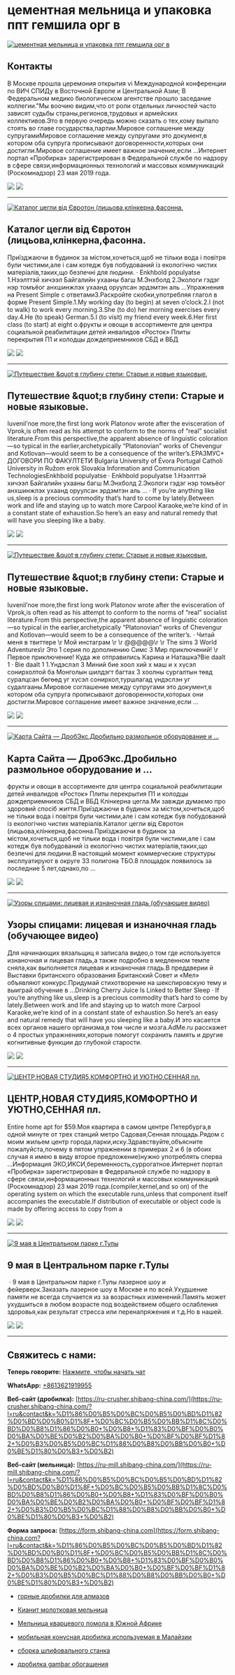# цементная мельница и упаковка ппт гемшила орг в

<a href="https://swt.shibang-china.com/?l=ru&img&k=%D1%86%D0%B5%D0%BC%D0%B5%D0%BD%D1%82%D0%BD%D0%B0%D1%8F+%D0%BC%D0%B5%D0%BB%D1%8C%D0%BD%D0%B8%D1%86%D0%B0+%D0%B8+%D1%83%D0%BF%D0%B0%D0%BA%D0%BE%D0%B2%D0%BA%D0%B0+%D0%BF%D0%BF%D1%82+%D0%B3%D0%B5%D0%BC%D1%88%D0%B8%D0%BB%D0%B0+%D0%BE%D1%80%D0%B3+%D0%B2" target="_blank">![цементная мельница и упаковка ппт гемшила орг в](http://static.shibang-china.com/all-800x300/1489.jpg)</a>

## Контакты
В Москве прошла церемония открытия vi Международной конференции по ВИЧ СПИДу в Восточной Европе и Центральной Азии; В Федеральном медико биологическом агентстве прошло заседание коллегии.&quot;Мы воочию видим,что от роли отдельных личностей часто зависят судьбы страны,регионов,трудовых и армейских коллективов.Это в первую очередь можно сказать о тех,кому выпало стоять во главе государства,партии.Мировое соглашение между супругамиМировое соглашение между супругами это документ,в котором оба супруга прописывают договоренности,которых они достигли.Мировое соглашение имеет важное значение,если …Интернет портал &#171;Пробирка&#187; зарегистрирован в Федеральной службе по надзору в сфере связи,информационных технологий и массовых коммуникаций (Роскомнадзор) 23 мая 2019 года.


<a href="https://whatsapp.shibangsoft.com/WhatsApp.php" target="_blank" title="WhatsApp">![](http://static.shibang-china.com/icon/whatsapp.png)</a> <a href="https://swt.shibang-china.com/?l=ru&icon&k=%D1%86%D0%B5%D0%BC%D0%B5%D0%BD%D1%82%D0%BD%D0%B0%D1%8F+%D0%BC%D0%B5%D0%BB%D1%8C%D0%BD%D0%B8%D1%86%D0%B0+%D0%B8+%D1%83%D0%BF%D0%B0%D0%BA%D0%BE%D0%B2%D0%BA%D0%B0+%D0%BF%D0%BF%D1%82+%D0%B3%D0%B5%D0%BC%D1%88%D0%B8%D0%BB%D0%B0+%D0%BE%D1%80%D0%B3+%D0%B2" target="_blank">![](http://static.shibang-china.com/icon/chat-ru.png)</a>

---

<a href="https://swt.shibang-china.com/?l=ru&img&k=%D1%86%D0%B5%D0%BC%D0%B5%D0%BD%D1%82%D0%BD%D0%B0%D1%8F+%D0%BC%D0%B5%D0%BB%D1%8C%D0%BD%D0%B8%D1%86%D0%B0+%D0%B8+%D1%83%D0%BF%D0%B0%D0%BA%D0%BE%D0%B2%D0%BA%D0%B0+%D0%BF%D0%BF%D1%82+%D0%B3%D0%B5%D0%BC%D1%88%D0%B8%D0%BB%D0%B0+%D0%BE%D1%80%D0%B3+%D0%B2" target="_blank">![Каталог цегли від Євротон (лицьова,клінкерна,фасонна.](http://static.shibang-china.com/all-800x300/1405.jpg)</a>

## Каталог цегли від Євротон (лицьова,клінкерна,фасонна.
Приїзджаючи в будинок за містом,хочеться,щоб не тільки вода і повітря були чистими,але і сам котедж був побудований із екологічно чистих матеріалів,таких,що безпечні для людини.&nbsp;&#0183;&#32;Enkhbold populyatse 1.Нээлттэй хичээл Байгалийн ухааны багш М.Энхболд 2.Экологи гэдэг нэр томъёог анхшинжлэх ухаанд оруулсан эрдэмтэн аль …Упражнения на Present Simple с ответами3.Раскройте скобки,употребляя глагол в форме Present Simple.1.My working day (to begin) at seven o’clock.2.I (not to walk) to work every morning.3.She (to do) her morning exercises every day.4.He (to speak) German.5.I (to visit) my friend every week.6.Her first class (to start) at eight o.фрукты и овощи в ассортименте для центра социальной реабилитации детей инвалидов &#171;Росток&#187; Плиты перекрытия П1 и колодцы дождеприемников СБД и ВБД


<a href="https://whatsapp.shibangsoft.com/WhatsApp.php" target="_blank" title="WhatsApp">![](http://static.shibang-china.com/icon/whatsapp.png)</a> <a href="https://swt.shibang-china.com/?l=ru&icon&k=%D1%86%D0%B5%D0%BC%D0%B5%D0%BD%D1%82%D0%BD%D0%B0%D1%8F+%D0%BC%D0%B5%D0%BB%D1%8C%D0%BD%D0%B8%D1%86%D0%B0+%D0%B8+%D1%83%D0%BF%D0%B0%D0%BA%D0%BE%D0%B2%D0%BA%D0%B0+%D0%BF%D0%BF%D1%82+%D0%B3%D0%B5%D0%BC%D1%88%D0%B8%D0%BB%D0%B0+%D0%BE%D1%80%D0%B3+%D0%B2" target="_blank">![](http://static.shibang-china.com/icon/chat-ru.png)</a>

---

<a href="https://swt.shibang-china.com/?l=ru&img&k=%D1%86%D0%B5%D0%BC%D0%B5%D0%BD%D1%82%D0%BD%D0%B0%D1%8F+%D0%BC%D0%B5%D0%BB%D1%8C%D0%BD%D0%B8%D1%86%D0%B0+%D0%B8+%D1%83%D0%BF%D0%B0%D0%BA%D0%BE%D0%B2%D0%BA%D0%B0+%D0%BF%D0%BF%D1%82+%D0%B3%D0%B5%D0%BC%D1%88%D0%B8%D0%BB%D0%B0+%D0%BE%D1%80%D0%B3+%D0%B2" target="_blank">![Путешествие &amp;quot;в глубину степи: Старые и новые языковые.](http://static.shibang-china.com/all-800x300/784.jpg)</a>

## Путешествие &amp;quot;в глубину степи: Старые и новые языковые.
Iuvenil’noe more,the first long work Platonov wrote after the evisceration of Vprok,is often read as his attempt to conform to the norms of “real” socialist literature.From this perspective,the apparent absence of linguistic coloration—so typical in the earlier,archetypically “Platonovian” works of Chevengur and Kotlovan—would seem to be a consequence of the writer’s.ЕРАЗМУС+ ДОГОВОРИ ПО ФАКУЛТЕТИ Bulgaria University of &#201;vora Portugal Catholi University in Ružom erok Slovakia Information and Communication TechnologiesEnkhbold populyatse&nbsp;&#0183;&#32;Enkhbold populyatse 1.Нээлттэй хичээл Байгалийн ухааны багш М.Энхболд 2.Экологи гэдэг нэр томъёог анхшинжлэх ухаанд оруулсан эрдэмтэн аль …&nbsp;&#0183;&#32;If you’re anything like us,sleep is a precious commodity that’s hard to come by lately.Between work and life and staying up to watch more Carpool Karaoke,we’re kind of in a constant state of exhaustion.So here’s an easy and natural remedy that will have you sleeping like a baby.


<a href="https://whatsapp.shibangsoft.com/WhatsApp.php" target="_blank" title="WhatsApp">![](http://static.shibang-china.com/icon/whatsapp.png)</a> <a href="https://swt.shibang-china.com/?l=ru&icon&k=%D1%86%D0%B5%D0%BC%D0%B5%D0%BD%D1%82%D0%BD%D0%B0%D1%8F+%D0%BC%D0%B5%D0%BB%D1%8C%D0%BD%D0%B8%D1%86%D0%B0+%D0%B8+%D1%83%D0%BF%D0%B0%D0%BA%D0%BE%D0%B2%D0%BA%D0%B0+%D0%BF%D0%BF%D1%82+%D0%B3%D0%B5%D0%BC%D1%88%D0%B8%D0%BB%D0%B0+%D0%BE%D1%80%D0%B3+%D0%B2" target="_blank">![](http://static.shibang-china.com/icon/chat-ru.png)</a>

---

<a href="https://swt.shibang-china.com/?l=ru&img&k=%D1%86%D0%B5%D0%BC%D0%B5%D0%BD%D1%82%D0%BD%D0%B0%D1%8F+%D0%BC%D0%B5%D0%BB%D1%8C%D0%BD%D0%B8%D1%86%D0%B0+%D0%B8+%D1%83%D0%BF%D0%B0%D0%BA%D0%BE%D0%B2%D0%BA%D0%B0+%D0%BF%D0%BF%D1%82+%D0%B3%D0%B5%D0%BC%D1%88%D0%B8%D0%BB%D0%B0+%D0%BE%D1%80%D0%B3+%D0%B2" target="_blank">![Путешествие &amp;quot;в глубину степи: Старые и новые языковые.](http://static.shibang-china.com/all-800x300/1006.jpg)</a>

## Путешествие &amp;quot;в глубину степи: Старые и новые языковые.
Iuvenil’noe more,the first long work Platonov wrote after the evisceration of Vprok,is often read as his attempt to conform to the norms of “real” socialist literature.From this perspective,the apparent absence of linguistic coloration—so typical in the earlier,archetypically “Platonovian” works of Chevengur and Kotlovan—would seem to be a consequence of the writer’s.&nbsp;&#0183;&#32;Читай меня в твиттере \r Мой инстаграм \r \r @@@@@\r \r The sims 3 World Adventures\r Это 1 серия по дополнению Симс 3 Мир приключений! \r Первое приключение! Куда же отправились Карина и Наташка?Bie daalt 1&nbsp;&#0183;&#32;Bie daalt 1 1.Үндэслэл 3 Миний бие хоол хий х маш и х хүсэл сонирхолтой ба Монголын шилдэгт багтах 3 хоолны сургалтын төвд суралцсан бөгөөд уг хүсэл сонирхол,туршлагад үндэслэн уг судалгааны.Мировое соглашение между супругами это документ,в котором оба супруга прописывают договоренности,которых они достигли.Мировое соглашение имеет важное значение,если …


<a href="https://whatsapp.shibangsoft.com/WhatsApp.php" target="_blank" title="WhatsApp">![](http://static.shibang-china.com/icon/whatsapp.png)</a> <a href="https://swt.shibang-china.com/?l=ru&icon&k=%D1%86%D0%B5%D0%BC%D0%B5%D0%BD%D1%82%D0%BD%D0%B0%D1%8F+%D0%BC%D0%B5%D0%BB%D1%8C%D0%BD%D0%B8%D1%86%D0%B0+%D0%B8+%D1%83%D0%BF%D0%B0%D0%BA%D0%BE%D0%B2%D0%BA%D0%B0+%D0%BF%D0%BF%D1%82+%D0%B3%D0%B5%D0%BC%D1%88%D0%B8%D0%BB%D0%B0+%D0%BE%D1%80%D0%B3+%D0%B2" target="_blank">![](http://static.shibang-china.com/icon/chat-ru.png)</a>

---

<a href="https://swt.shibang-china.com/?l=ru&img&k=%D1%86%D0%B5%D0%BC%D0%B5%D0%BD%D1%82%D0%BD%D0%B0%D1%8F+%D0%BC%D0%B5%D0%BB%D1%8C%D0%BD%D0%B8%D1%86%D0%B0+%D0%B8+%D1%83%D0%BF%D0%B0%D0%BA%D0%BE%D0%B2%D0%BA%D0%B0+%D0%BF%D0%BF%D1%82+%D0%B3%D0%B5%D0%BC%D1%88%D0%B8%D0%BB%D0%B0+%D0%BE%D1%80%D0%B3+%D0%B2" target="_blank">![Карта Сайта — ДробЭкс.Дробильно размольное оборудование и …](http://static.shibang-china.com/all-800x300/618.jpg)</a>

## Карта Сайта — ДробЭкс.Дробильно размольное оборудование и …
фрукты и овощи в ассортименте для центра социальной реабилитации детей инвалидов &#171;Росток&#187; Плиты перекрытия П1 и колодцы дождеприемников СБД и ВБД Клінкерна цегла.Ми завжди думаємо про здоровий спосіб життя.Приїзджаючи в будинок за містом,хочеться,щоб не тільки вода і повітря були чистими,але і сам котедж був побудований із екологічно чистих матеріалів.Каталог цегли від Євротон (лицьова,клінкерна,фасонна.Приїзджаючи в будинок за містом,хочеться,щоб не тільки вода і повітря були чистими,але і сам котедж був побудований із екологічно чистих матеріалів,таких,що безпечні для людини.В настоящий момент коммерческие структуры эксплуатируют в округе 33 полигона ТБО.8 площадок появилось за последние 5 лет,однако,по …


<a href="https://whatsapp.shibangsoft.com/WhatsApp.php" target="_blank" title="WhatsApp">![](http://static.shibang-china.com/icon/whatsapp.png)</a> <a href="https://swt.shibang-china.com/?l=ru&icon&k=%D1%86%D0%B5%D0%BC%D0%B5%D0%BD%D1%82%D0%BD%D0%B0%D1%8F+%D0%BC%D0%B5%D0%BB%D1%8C%D0%BD%D0%B8%D1%86%D0%B0+%D0%B8+%D1%83%D0%BF%D0%B0%D0%BA%D0%BE%D0%B2%D0%BA%D0%B0+%D0%BF%D0%BF%D1%82+%D0%B3%D0%B5%D0%BC%D1%88%D0%B8%D0%BB%D0%B0+%D0%BE%D1%80%D0%B3+%D0%B2" target="_blank">![](http://static.shibang-china.com/icon/chat-ru.png)</a>

---

<a href="https://swt.shibang-china.com/?l=ru&img&k=%D1%86%D0%B5%D0%BC%D0%B5%D0%BD%D1%82%D0%BD%D0%B0%D1%8F+%D0%BC%D0%B5%D0%BB%D1%8C%D0%BD%D0%B8%D1%86%D0%B0+%D0%B8+%D1%83%D0%BF%D0%B0%D0%BA%D0%BE%D0%B2%D0%BA%D0%B0+%D0%BF%D0%BF%D1%82+%D0%B3%D0%B5%D0%BC%D1%88%D0%B8%D0%BB%D0%B0+%D0%BE%D1%80%D0%B3+%D0%B2" target="_blank">![Узоры спицами: лицевая и изнаночная гладь (обучающее видео)](http://static.shibang-china.com/all-800x300/209.jpg)</a>

## Узоры спицами: лицевая и изнаночная гладь (обучающее видео)
Для начинающих вязальщиц я записала видео,о том где используется изнаночная и лицевая гладь,а также подробно в медленном темпе сняла,как выполняется лицевая и изнаночная гладь.В преддверии й Выставки британского образования Британский Совет и &#171;Мел&#187; объявляют конкурс.Придумай стихотворение на шекспировскую тему и выиграй обучение в …Drinking Cherry Juice Is Linked to Better Sleep&nbsp;&#0183;&#32;If you’re anything like us,sleep is a precious commodity that’s hard to come by lately.Between work and life and staying up to watch more Carpool Karaoke,we’re kind of in a constant state of exhaustion.So here’s an easy and natural remedy that will have you sleeping like a baby.И это касается всех органов нашего организма,в том числе и мозга.AdMe.ru расскажет о 4 простых упражнениях,которые помогут сохранить память и другие когнитивные функции до глубокой старости.


<a href="https://whatsapp.shibangsoft.com/WhatsApp.php" target="_blank" title="WhatsApp">![](http://static.shibang-china.com/icon/whatsapp.png)</a> <a href="https://swt.shibang-china.com/?l=ru&icon&k=%D1%86%D0%B5%D0%BC%D0%B5%D0%BD%D1%82%D0%BD%D0%B0%D1%8F+%D0%BC%D0%B5%D0%BB%D1%8C%D0%BD%D0%B8%D1%86%D0%B0+%D0%B8+%D1%83%D0%BF%D0%B0%D0%BA%D0%BE%D0%B2%D0%BA%D0%B0+%D0%BF%D0%BF%D1%82+%D0%B3%D0%B5%D0%BC%D1%88%D0%B8%D0%BB%D0%B0+%D0%BE%D1%80%D0%B3+%D0%B2" target="_blank">![](http://static.shibang-china.com/icon/chat-ru.png)</a>

---

<a href="https://swt.shibang-china.com/?l=ru&img&k=%D1%86%D0%B5%D0%BC%D0%B5%D0%BD%D1%82%D0%BD%D0%B0%D1%8F+%D0%BC%D0%B5%D0%BB%D1%8C%D0%BD%D0%B8%D1%86%D0%B0+%D0%B8+%D1%83%D0%BF%D0%B0%D0%BA%D0%BE%D0%B2%D0%BA%D0%B0+%D0%BF%D0%BF%D1%82+%D0%B3%D0%B5%D0%BC%D1%88%D0%B8%D0%BB%D0%B0+%D0%BE%D1%80%D0%B3+%D0%B2" target="_blank">![ЦЕНТР,НОВАЯ СТУДИЯ5,КОМФОРТНО И УЮТНО,СЕННАЯ пл.](http://static.shibang-china.com/all-800x300/373.jpg)</a>

## ЦЕНТР,НОВАЯ СТУДИЯ5,КОМФОРТНО И УЮТНО,СЕННАЯ пл.
Entire home apt for $59.Моя квартира в самом центре Петербурга,в одной минуте от трех станций метро Садовая,Сенная площадь.Рядом с моим жильем центр города,парки,иску.Здравствуйте,объясните пожалуйста,почему в пятом упражнении в примерах 2 и 6 (в обоих случая я имею в виду второе предложение)нужно употреблять сперва …Информация ЭКО,ИКСИ,беременность,суррогатное.Интернет портал &#171;Пробирка&#187; зарегистрирован в Федеральной службе по надзору в сфере связи,информационных технологий и массовых коммуникаций (Роскомнадзор) 23 мая 2019 года.(compiler,kernel,and so on) of the operating system on which the executable runs,unless that component itself accompanies the executable.If distribution of executable or object code is made by offering access to copy from a


<a href="https://whatsapp.shibangsoft.com/WhatsApp.php" target="_blank" title="WhatsApp">![](http://static.shibang-china.com/icon/whatsapp.png)</a> <a href="https://swt.shibang-china.com/?l=ru&icon&k=%D1%86%D0%B5%D0%BC%D0%B5%D0%BD%D1%82%D0%BD%D0%B0%D1%8F+%D0%BC%D0%B5%D0%BB%D1%8C%D0%BD%D0%B8%D1%86%D0%B0+%D0%B8+%D1%83%D0%BF%D0%B0%D0%BA%D0%BE%D0%B2%D0%BA%D0%B0+%D0%BF%D0%BF%D1%82+%D0%B3%D0%B5%D0%BC%D1%88%D0%B8%D0%BB%D0%B0+%D0%BE%D1%80%D0%B3+%D0%B2" target="_blank">![](http://static.shibang-china.com/icon/chat-ru.png)</a>

---

<a href="https://swt.shibang-china.com/?l=ru&img&k=%D1%86%D0%B5%D0%BC%D0%B5%D0%BD%D1%82%D0%BD%D0%B0%D1%8F+%D0%BC%D0%B5%D0%BB%D1%8C%D0%BD%D0%B8%D1%86%D0%B0+%D0%B8+%D1%83%D0%BF%D0%B0%D0%BA%D0%BE%D0%B2%D0%BA%D0%B0+%D0%BF%D0%BF%D1%82+%D0%B3%D0%B5%D0%BC%D1%88%D0%B8%D0%BB%D0%B0+%D0%BE%D1%80%D0%B3+%D0%B2" target="_blank">![9 мая в Центральном парке г.Тулы](http://static.shibang-china.com/all-800x300/1018.jpg)</a>

## 9 мая в Центральном парке г.Тулы
&nbsp;&#0183;&#32;9 мая в Центральном парке г.Тулы лазерное шоу и фейерверк.Заказать лазерное шоу в Москве и по всей.Ухудшение памяти не всегда случается из за возрастных изменений.Память может ухудшиться в любом возрасте под воздействием общего ослабления здоровья,как результат стресса или перенапряжения и т.д.Но в нашей.

<a href="https://whatsapp.shibangsoft.com/WhatsApp.php" target="_blank" title="WhatsApp">![](http://static.shibang-china.com/icon/whatsapp.png)</a> <a href="https://swt.shibang-china.com/?l=ru&icon&k=%D1%86%D0%B5%D0%BC%D0%B5%D0%BD%D1%82%D0%BD%D0%B0%D1%8F+%D0%BC%D0%B5%D0%BB%D1%8C%D0%BD%D0%B8%D1%86%D0%B0+%D0%B8+%D1%83%D0%BF%D0%B0%D0%BA%D0%BE%D0%B2%D0%BA%D0%B0+%D0%BF%D0%BF%D1%82+%D0%B3%D0%B5%D0%BC%D1%88%D0%B8%D0%BB%D0%B0+%D0%BE%D1%80%D0%B3+%D0%B2" target="_blank">![](http://static.shibang-china.com/icon/chat-ru.png)</a>

---
## Свяжитесь с нами:

**Теперь говорите:** [Нажмите, чтобы начать чат](https://swt.shibang-china.com?l=ru&contact&k=%D1%86%D0%B5%D0%BC%D0%B5%D0%BD%D1%82%D0%BD%D0%B0%D1%8F+%D0%BC%D0%B5%D0%BB%D1%8C%D0%BD%D0%B8%D1%86%D0%B0+%D0%B8+%D1%83%D0%BF%D0%B0%D0%BA%D0%BE%D0%B2%D0%BA%D0%B0+%D0%BF%D0%BF%D1%82+%D0%B3%D0%B5%D0%BC%D1%88%D0%B8%D0%BB%D0%B0+%D0%BE%D1%80%D0%B3+%D0%B2)

**WhatsApp:**  [+8613621919955](https://whatsapp.shibangsoft.com/WhatsApp.php)

**Веб-сайт (дробилка):** [https://ru-crusher.shibang-china.com/](https://ru-crusher.shibang-china.com/?l=ru&contact&k=%D1%86%D0%B5%D0%BC%D0%B5%D0%BD%D1%82%D0%BD%D0%B0%D1%8F+%D0%BC%D0%B5%D0%BB%D1%8C%D0%BD%D0%B8%D1%86%D0%B0+%D0%B8+%D1%83%D0%BF%D0%B0%D0%BA%D0%BE%D0%B2%D0%BA%D0%B0+%D0%BF%D0%BF%D1%82+%D0%B3%D0%B5%D0%BC%D1%88%D0%B8%D0%BB%D0%B0+%D0%BE%D1%80%D0%B3+%D0%B2)

**Веб-сайт (мельница):** [https://ru-mill.shibang-china.com/](https://ru-mill.shibang-china.com/?l=ru&contact&k=%D1%86%D0%B5%D0%BC%D0%B5%D0%BD%D1%82%D0%BD%D0%B0%D1%8F+%D0%BC%D0%B5%D0%BB%D1%8C%D0%BD%D0%B8%D1%86%D0%B0+%D0%B8+%D1%83%D0%BF%D0%B0%D0%BA%D0%BE%D0%B2%D0%BA%D0%B0+%D0%BF%D0%BF%D1%82+%D0%B3%D0%B5%D0%BC%D1%88%D0%B8%D0%BB%D0%B0+%D0%BE%D1%80%D0%B3+%D0%B2)

**Форма запроса:** [https://form.shibang-china.com](https://form.shibang-china.com?l=ru&contact&k=%D1%86%D0%B5%D0%BC%D0%B5%D0%BD%D1%82%D0%BD%D0%B0%D1%8F+%D0%BC%D0%B5%D0%BB%D1%8C%D0%BD%D0%B8%D1%86%D0%B0+%D0%B8+%D1%83%D0%BF%D0%B0%D0%BA%D0%BE%D0%B2%D0%BA%D0%B0+%D0%BF%D0%BF%D1%82+%D0%B3%D0%B5%D0%BC%D1%88%D0%B8%D0%BB%D0%B0+%D0%BE%D1%80%D0%B3+%D0%B2)

* [горные дробилки для алмазов](../122/%D0%B3%D0%BE%D1%80%D0%BD%D1%8B%D0%B5%20%D0%B4%D1%80%D0%BE%D0%B1%D0%B8%D0%BB%D0%BA%D0%B8%20%D0%B4%D0%BB%D1%8F%20%D0%B0%D0%BB%D0%BC%D0%B0%D0%B7%D0%BE%D0%B2.md)

* [Кианит молотковая мельница](../123/%D0%9A%D0%B8%D0%B0%D0%BD%D0%B8%D1%82%20%D0%BC%D0%BE%D0%BB%D0%BE%D1%82%D0%BA%D0%BE%D0%B2%D0%B0%D1%8F%20%D0%BC%D0%B5%D0%BB%D1%8C%D0%BD%D0%B8%D1%86%D0%B0.md)

* [Мельница кварцевого помола в Южной Африке](../122/%D0%9C%D0%B5%D0%BB%D1%8C%D0%BD%D0%B8%D1%86%D0%B0%20%D0%BA%D0%B2%D0%B0%D1%80%D1%86%D0%B5%D0%B2%D0%BE%D0%B3%D0%BE%20%D0%BF%D0%BE%D0%BC%D0%BE%D0%BB%D0%B0%20%D0%B2%20%D0%AE%D0%B6%D0%BD%D0%BE%D0%B9%20%D0%90%D1%84%D1%80%D0%B8%D0%BA%D0%B5.md)

* [мобильная конусная дробилка используемая в Малайзии](../121/%D0%BC%D0%BE%D0%B1%D0%B8%D0%BB%D1%8C%D0%BD%D0%B0%D1%8F%20%D0%BA%D0%BE%D0%BD%D1%83%D1%81%D0%BD%D0%B0%D1%8F%20%D0%B4%D1%80%D0%BE%D0%B1%D0%B8%D0%BB%D0%BA%D0%B0%20%D0%B8%D1%81%D0%BF%D0%BE%D0%BB%D1%8C%D0%B7%D1%83%D0%B5%D0%BC%D0%B0%D1%8F%20%D0%B2%20%D0%9C%D0%B0%D0%BB%D0%B0%D0%B9%D0%B7%D0%B8%D0%B8.md)

* [сборка шлифовального станка](../121/%D1%81%D0%B1%D0%BE%D1%80%D0%BA%D0%B0%20%D1%88%D0%BB%D0%B8%D1%84%D0%BE%D0%B2%D0%B0%D0%BB%D1%8C%D0%BD%D0%BE%D0%B3%D0%BE%20%D1%81%D1%82%D0%B0%D0%BD%D0%BA%D0%B0.md)

* [дробилка gambar обогащения](../125/%D0%B4%D1%80%D0%BE%D0%B1%D0%B8%D0%BB%D0%BA%D0%B0%20gambar%20%D0%BE%D0%B1%D0%BE%D0%B3%D0%B0%D1%89%D0%B5%D0%BD%D0%B8%D1%8F.md)